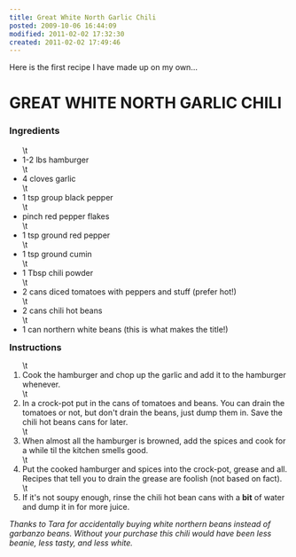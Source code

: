 ```yaml
---
title: Great White North Garlic Chili
posted: 2009-10-06 16:44:09
modified: 2011-02-02 17:32:30
created: 2011-02-02 17:49:46
---
```

Here is the first recipe I have made up on my own...
<h1>GREAT WHITE NORTH GARLIC CHILI</h1>
<h3>Ingredients</h3>
<ul>
\t<li>1-2 lbs hamburger</li>
\t<li>4 cloves garlic</li>
\t<li>1 tsp group black pepper</li>
\t<li>pinch red pepper flakes</li>
\t<li>1 tsp ground red pepper</li>
\t<li>1 tsp ground cumin</li>
\t<li>1 Tbsp chili powder</li>
\t<li>2 cans diced tomatoes with peppers and stuff (prefer hot!)</li>
\t<li>2 cans chili hot beans</li>
\t<li>1 can northern white beans (this is what makes the title!)</li>
</ul>
<span style="font-size: medium;"><span><strong>Instructions</strong></span></span>
<ol>
\t<li> Cook the hamburger and chop up the garlic and add it to the hamburger whenever.</li>
\t<li>In a crock-pot put in the cans of tomatoes and beans. You can drain the tomatoes or not, but don't drain the beans, just dump them in. Save the chili hot beans cans for later.</li>
\t<li>When almost all the hamburger is browned, add the spices and cook for a while til the kitchen smells good.</li>
\t<li>Put the cooked hamburger and spices into the crock-pot, grease and all. Recipes that tell you to drain the grease are foolish (not based on fact).</li>
\t<li>If it's not soupy enough, rinse the chili hot bean cans with a <strong>bit</strong> of water and dump it in for more juice.</li>
</ol>
<em>Thanks to Tara for accidentally buying white northern beans instead of garbanzo beans. Without your purchase this chili would have been less beanie, less tasty, and less white.</em>
